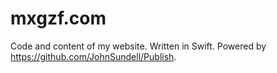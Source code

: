 # mxgzf.com
Code and content of my website. Written in Swift. Powered by https://github.com/JohnSundell/Publish.
